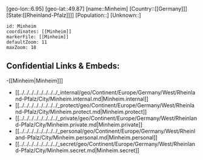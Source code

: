 ﻿---
location: [49.87,6.95]
mapzoom: [7,12] 
mapmarker: city 
type: City
tags:
- geo/City


SpocWebEntityId: 32494
isDeleted: false
confidential: public

---
[geo-lon::6.95]
[geo-lat::49.87]
[name::Minheim]
[Country::[[Germany]]]
[State:[[Rheinland-Pfalz]]]]
[Population::]
[Unknown::]


```leaflet
id: Minheim
coordinates: [[Minheim]]
markerFile: [[Minheim]]
defaultZoom: 11 
maxZoom: 18
```


## Confidential Links & Embeds: 
-[[Minheim|Minheim]]] 
- [[../../../../../../../../_internal/geo/Continent/Europe/Germany/West/Rheinland-Pfalz/City/Minheim.internal.md|Minheim.internal]] 
- [[../../../../../../../../_protect/geo/Continent/Europe/Germany/West/Rheinland-Pfalz/City/Minheim.protect.md|Minheim.protect]] 
- [[../../../../../../../../_private/geo/Continent/Europe/Germany/West/Rheinland-Pfalz/City/Minheim.private.md|Minheim.private]] 
- [[../../../../../../../../_personal/geo/Continent/Europe/Germany/West/Rheinland-Pfalz/City/Minheim.personal.md|Minheim.personal]] 
- [[../../../../../../../../_secret/geo/Continent/Europe/Germany/West/Rheinland-Pfalz/City/Minheim.secret.md|Minheim.secret]] 

